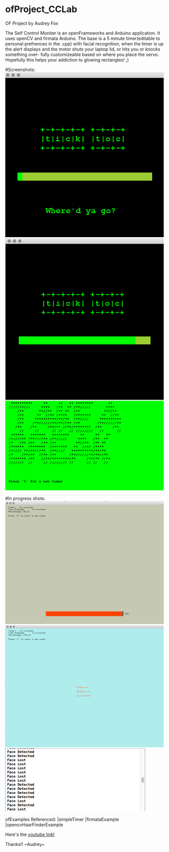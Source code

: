 # ofProject_CCLab
OF Project by Audrey Fox

The Self Control Moniter is an openFrameworks and Arduino application. It uses openCV and firmata Arduino. The base is a 5 minute timer(editable to personal prefrences in the .cpp) with facial recognition, when the timer is up the alert displays and the motor shuts your laptop lid, or hits you or knocks something over- fully customizeable based on where you place the servo. Hopefully this helps your addiction to glowing rectangles! ;)

#Screenshots:
![Alt text](https://github.com/foxa706/ofProject_CCLab/blob/master/screenshots/ss1.png)
![Alt text](https://github.com/foxa706/ofProject_CCLab/blob/master/screenshots/ss2.png)
![Alt text](https://github.com/foxa706/ofProject_CCLab/blob/master/screenshots/ss3.png)

#In progress shots:
![Alt text](https://github.com/foxa706/ofProject_CCLab/blob/master/screenshots/Screen%20Shot%202015-11-28%20at%204.27.46%20PM.png)
![Alt text](https://github.com/foxa706/ofProject_CCLab/blob/master/screenshots/Screen%20Shot%202015-11-28%20at%204.27.56%20PM.png)
![Alt text](https://github.com/foxa706/ofProject_CCLab/blob/master/screenshots/Screen%20Shot%202015-11-28%20at%206.31.04%20PM.png)

ofExamples Referenced:
|simpleTimer
|firmataExample
|opencvHaarFinderExample

Here's the [youtube link!](https://youtu.be/Qv5rThOap3k)

Thanks!!
~Audrey~
